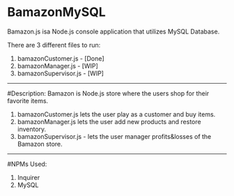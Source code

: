 # BamazonMySQL

Bamazon.js isa Node.js console application that utilizes MySQL Database.

There are 3 different files to run:
1. bamazonCustomer.js   - [Done]
2. bamazonManager.js    - [WIP]
3. bamazonSupervisor.js - [WIP]

**************************************

#Description: 
Bamazon is Node.js store where the users shop for their favorite items.

1. bamazonCustomer.js lets the user play as a customer and buy items.
2. bamazonManager.js lets the user add new products and restore inventory.
3. bamazonSupervisor.js - lets the user manager profits&losses of the Bamazon store.

**************************************

#NPMs Used:
1. Inquirer
2. MySQL
